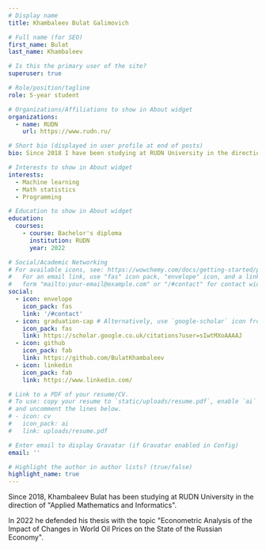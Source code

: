 ```yaml
---
# Display name
title: Khambaleev Bulat Galimovich

# Full name (for SEO)
first_name: Bulat
last_name: Khambaleev

# Is this the primary user of the site?
superuser: true

# Role/position/tagline
role: 5-year student

# Organizations/Affiliations to show in About widget
organizations:
  - name: RUDN
    url: https://www.rudn.ru/

# Short bio (displayed in user profile at end of posts)
bio: Since 2018 I have been studying at RUDN University in the direction of "Applied Mathematics and Informatics". In 2022 he defended his thesis with the topic "Econometric Analysis of the Impact of Changes in World Oil Prices on the State of the Russian Economy".

# Interests to show in About widget
interests:
  - Machine learning
  - Math statistics
  - Programming

# Education to show in About widget
education:
  courses:
    - course: Bachelor's diploma
      institution: RUDN
      year: 2022

# Social/Academic Networking
# For available icons, see: https://wowchemy.com/docs/getting-started/page-builder/#icons
#   For an email link, use "fas" icon pack, "envelope" icon, and a link in the
#   form "mailto:your-email@example.com" or "/#contact" for contact widget.
social:
  - icon: envelope
    icon_pack: fas
    link: '/#contact'
  - icon: graduation-cap # Alternatively, use `google-scholar` icon from `ai` icon pack
    icon_pack: fas
    link: https://scholar.google.co.uk/citations?user=sIwtMXoAAAAJ
  - icon: github
    icon_pack: fab
    link: https://github.com/BulatKhambaleev
  - icon: linkedin
    icon_pack: fab
    link: https://www.linkedin.com/

# Link to a PDF of your resume/CV.
# To use: copy your resume to `static/uploads/resume.pdf`, enable `ai` icons in `params.yaml`,
# and uncomment the lines below.
# - icon: cv
#   icon_pack: ai
#   link: uploads/resume.pdf

# Enter email to display Gravatar (if Gravatar enabled in Config)
email: ''

# Highlight the author in author lists? (true/false)
highlight_name: true
---
```


Since 2018, Khambaleev Bulat has been studying at RUDN University in the direction of "Applied Mathematics and Informatics".

In 2022 he defended his thesis with the topic "Econometric Analysis of the Impact of Changes in World Oil Prices on the State of the Russian Economy".
